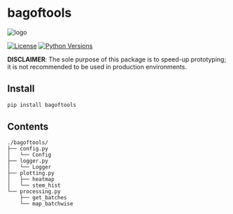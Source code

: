 # bagoftools

![logo](https://raw.githubusercontent.com/alexandru-dinu/bagoftools/master/logo/logo.png)

[![License](https://img.shields.io/badge/License-Apache%202.0-blue.svg)](https://github.com/alexandru-dinu/bagoftools/blob/master/LICENSE)
[![Python Versions](https://img.shields.io/badge/Python-%E2%89%A53.6-blue)](https://pypi.org/project/bagoftools/)

**DISCLAIMER**: The sole purpose of this package is to speed-up prototyping; it is not recommended to be used in production environments.

## Install

```bash
pip install bagoftools
```

## Contents

```
./bagoftools/
├── config.py
│   └── Config
├── logger.py
│   └── Logger
├── plotting.py
│   ├── heatmap
│   └── stem_hist
└── processing.py
    ├── get_batches
    └── map_batchwise
```
